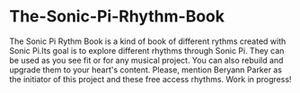 # The-Sonic-Pi-Rhythm-Book
The Sonic Pi Rythm Book is a kind of book of different rythms created with Sonic Pi.Its goal is to explore different rhythms through Sonic Pi. They can be used as you see fit or for any musical project. You can also rebuild and upgrade them to your heart's content. Please, mention Beryann Parker as the initiator of this project and these free access rhythms.
Work in progress!
